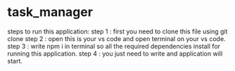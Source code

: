 # task_manager

steps to run this application:
step 1 : first you need to clone this file using git clone <git link>
step 2 : open this is your vs code and open terminal on your vs code.
step 3 : write npm i in terminal so all the  required dependencies install for running this application. 
step 4 : you just need to write <npm start > and application will start. 